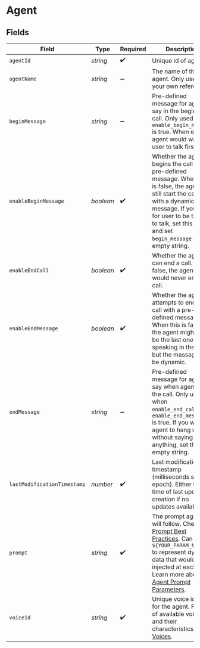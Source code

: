# Agent


## Fields

| Field                                                                                                                                                                                                                                                                     | Type                                                                                                                                                                                                                                                                      | Required                                                                                                                                                                                                                                                                  | Description                                                                                                                                                                                                                                                               | Example                                                                                                                                                                                                                                                                   |
| ------------------------------------------------------------------------------------------------------------------------------------------------------------------------------------------------------------------------------------------------------------------------- | ------------------------------------------------------------------------------------------------------------------------------------------------------------------------------------------------------------------------------------------------------------------------- | ------------------------------------------------------------------------------------------------------------------------------------------------------------------------------------------------------------------------------------------------------------------------- | ------------------------------------------------------------------------------------------------------------------------------------------------------------------------------------------------------------------------------------------------------------------------- | ------------------------------------------------------------------------------------------------------------------------------------------------------------------------------------------------------------------------------------------------------------------------- |
| `agentId`                                                                                                                                                                                                                                                                 | *string*                                                                                                                                                                                                                                                                  | :heavy_check_mark:                                                                                                                                                                                                                                                        | Unique id of agent.                                                                                                                                                                                                                                                       | oBeDLoLOeuAbiuaMFXRtDOLriTJ5tSxD                                                                                                                                                                                                                                          |
| `agentName`                                                                                                                                                                                                                                                               | *string*                                                                                                                                                                                                                                                                  | :heavy_minus_sign:                                                                                                                                                                                                                                                        | The name of the agent. Only used for your own reference.                                                                                                                                                                                                                  | Jarvis                                                                                                                                                                                                                                                                    |
| `beginMessage`                                                                                                                                                                                                                                                            | *string*                                                                                                                                                                                                                                                                  | :heavy_minus_sign:                                                                                                                                                                                                                                                        | Pre-defined message for agent to say in the begining of call. Only used when `enable_begin_message` is true. When empty, agent would wait for user to talk first.                                                                                                         | Hello there, how can I help you.                                                                                                                                                                                                                                          |
| `enableBeginMessage`                                                                                                                                                                                                                                                      | *boolean*                                                                                                                                                                                                                                                                 | :heavy_check_mark:                                                                                                                                                                                                                                                        | Whether the agent begins the call with a pre-defined message. When this is false, the agent will still start the call, but with a dynamic message. If you wish for user to be the first to talk, set this to true and set `begin_message` as empty string.                | true                                                                                                                                                                                                                                                                      |
| `enableEndCall`                                                                                                                                                                                                                                                           | *boolean*                                                                                                                                                                                                                                                                 | :heavy_check_mark:                                                                                                                                                                                                                                                        | Whether the agent can end a call. If false, the agent would never end a call.                                                                                                                                                                                             | true                                                                                                                                                                                                                                                                      |
| `enableEndMessage`                                                                                                                                                                                                                                                        | *boolean*                                                                                                                                                                                                                                                                 | :heavy_check_mark:                                                                                                                                                                                                                                                        | Whether the agent attempts to end the call with a pre-defined message. When this is false, the agent might still be the last one speaking in the call, but the massage can be dynamic.                                                                                    | false                                                                                                                                                                                                                                                                     |
| `endMessage`                                                                                                                                                                                                                                                              | *string*                                                                                                                                                                                                                                                                  | :heavy_minus_sign:                                                                                                                                                                                                                                                        | Pre-defined message for agent to say when agent ends the call. Only used when `enable_end_call` and `enable_end_message` is true. If you wish for agent to hang up without saying anything, set this to empty string.                                                     | Hope you have a good day, goodbye.                                                                                                                                                                                                                                        |
| `lastModificationTimestamp`                                                                                                                                                                                                                                               | *number*                                                                                                                                                                                                                                                                  | :heavy_check_mark:                                                                                                                                                                                                                                                        | Last modification timestamp (milliseconds since epoch). Either the time of last update or creation if no updates available.                                                                                                                                               | 1703413636133                                                                                                                                                                                                                                                             |
| `prompt`                                                                                                                                                                                                                                                                  | *string*                                                                                                                                                                                                                                                                  | :heavy_check_mark:                                                                                                                                                                                                                                                        | The prompt agent will follow. Check out [Prompt Best Practices](/features/agent-prompt-guide). Can use `${YOUR_PARAM_NAME}` to represent dynamic data that would get injected at each call. Learn more about [Agent Prompt Parameters](/features/agent-prompt-parameter). | You are a marketing assistant. You help come up with creative content ideas and content like marketing emails, blog posts, tweets, ad copy and product descriptions. You respond concisely, with filler words in it.                                                      |
| `voiceId`                                                                                                                                                                                                                                                                 | *string*                                                                                                                                                                                                                                                                  | :heavy_check_mark:                                                                                                                                                                                                                                                        | Unique voice id used for the agent. Find list of available voices and their characteristics in [Voices](/features/voices).                                                                                                                                                | elevenlabs-xxcrwXReTKMHWjqi7Q27                                                                                                                                                                                                                                           |